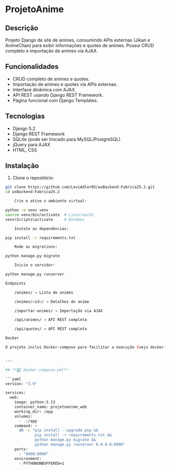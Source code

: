 # ProjetoAnime

## Descrição
Projeto Django de site de animes, consumindo APIs externas (Jikan e AnimeChan) para exibir informações e quotes de animes. Possui CRUD completo e importação de animes via AJAX.

## Funcionalidades
- CRUD completo de animes e quotes.
- Importação de animes e quotes via APIs externas.
- Interface dinâmica com AJAX.
- API REST usando Django REST Framework.
- Página funcional com Django Templates.

## Tecnologias
- Django 5.2
- Django REST Framework
- SQLite (pode ser trocado para MySQL/PostgreSQL)
- jQuery para AJAX
- HTML, CSS

## Instalação
1. Clone o repositório:
```bash
git clone https://github.com/LeviAdler05/wsBackend-Fabrica25.2.git
cd wsBackend-Fabrica25.2

    Crie e ative o ambiente virtual:

python -m venv venv
source venv/bin/activate  # Linux/macOS
venv\Scripts\activate     # Windows

    Instale as dependências:

pip install -r requirements.txt

    Rode as migrations:

python manage.py migrate

    Inicie o servidor:

python manage.py runserver

Endpoints

    /animes/ → Lista de animes

    /animes/<id>/ → Detalhes do anime

    /importar-animes/ → Importação via AJAX

    /api/animes/ → API REST completa

    /api/quotes/ → API REST completa

Docker

O projeto inclui Docker-compose para facilitar a execução (veja docker-compose.yml).


---

## **4️⃣ docker-compose.yml**

```yaml
version: "3.9"

services:
  web:
    image: python:3.13
    container_name: projetoanime_web
    working_dir: /app
    volumes:
      - .:/app
    command: >
      sh -c "pip install --upgrade pip &&
             pip install -r requirements.txt &&
             python manage.py migrate &&
             python manage.py runserver 0.0.0.0:8000"
    ports:
      - "8000:8000"
    environment:
      - PYTHONUNBUFFERED=1